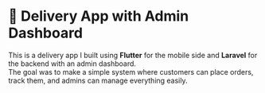 # 🚚 Delivery App with Admin Dashboard

This is a delivery app I built using **Flutter** for the mobile side and **Laravel** for the backend with an admin dashboard.  
The goal was to make a simple system where customers can place orders, track them, and admins can manage everything easily.

